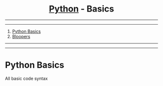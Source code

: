 <a name="readme-top"></a>


<div align="center">
<!-- Title: -->
<h1><a href="https://github.com/skthati/python-basics/">Python</a> - Basics </h1>
</div>

<!-- Table of contents -->
<hr>
<hr>
<ol>
    <li><a href="#python-basics">Python Basics</a></li>
    <li><a href="#bloopers">Bloopers</a></li>
</ol>
<hr>
<hr>


# Python Basics
 All basic code syntax 

<!-- 

Test1  
## Test <a name="test"></a>
Test Test

1. Code
    ```Python
    sc.onkey(key="Up", fun=up_move)
    sc.onkey(key="Right", fun=right_move)
    sc.onkey(key="Left", fun=left_move)
    sc.onkey(key="Down", fun=down_move)
    ```

2. Output

    ![Alt text](images/snake_working.gif)

<p align="right">(<a href="#readme-top">back to top</a>)</p>
<hr>  


-->

